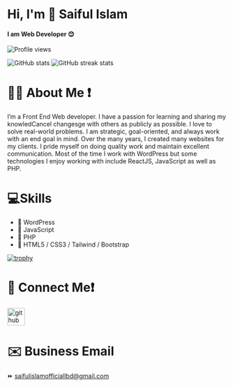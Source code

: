 # Hi, I'm 👋 Saiful Islam
#### I am Web Developer 😊
![Profile views](https://gpvc.arturio.dev/Saiful-Islam-2023)

![GitHub stats](https://github-readme-stats.vercel.app/api?username=Saiful-Islam-2023&show_icons=true)
![GitHub streak stats](https://streak-stats.demolab.com/?user=Saiful-Islam-2023)  
# 👨‍💻 About Me ❗
I’m a Front End Web developer. I have a passion for learning and sharing my knowledCancel changesge with others as publicly as possible. I love to solve real-world problems. I am strategic, goal-oriented, and always work with an end goal in mind. Over the many years, I created many websites for my clients. I pride myself on doing quality work and maintain excellent communication. Most of the time I work with WordPress but some technologies I enjoy working with include ReactJS, JavaScript as well as PHP.

# 💻Skills
- 🔰 WordPress
- 🔰 JavaScript 
- 🔰 PHP
- 🔰 HTML5 / CSS3 / Tailwind / Bootstrap

[![trophy](https://github-profile-trophy.vercel.app/?username=Saiful-Islam-2023)](https://github.com/ryo-ma/github-profile-trophy)
# 🤙 Connect Me❗
[<img src='[https://icons8.com/icon/118497/facebook]' alt='github' height='40'>](https://github.com/Saiful-Islam-2023) 

# ✉️ Business Email
⏩ <a href="saifulislamofficiallbd@gmail.com">saifulislamofficiallbd@gmail.com</a>
